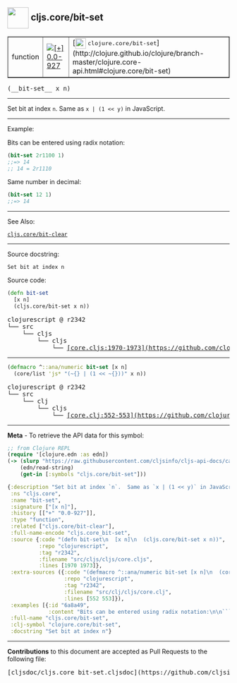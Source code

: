 ## <img width="48px" valign="middle" src="http://i.imgur.com/Hi20huC.png"> cljs.core/bit-set

 <table border="1">
<tr>

<td>function</td>
<td><a href="https://github.com/cljsinfo/cljs-api-docs/tree/0.0-927"><img valign="middle" alt="[+] 0.0-927" src="https://img.shields.io/badge/+-0.0--927-lightgrey.svg"></a> </td>
<td>
[<img height="24px" valign="middle" src="http://i.imgur.com/1GjPKvB.png"> <samp>clojure.core/bit-set</samp>](http://clojure.github.io/clojure/branch-master/clojure.core-api.html#clojure.core/bit-set)
</td>
</tr>
</table>

 <samp>
(__bit-set__ x n)<br>
</samp>

---

Set bit at index `n`.  Same as `x | (1 << y)` in JavaScript.

---

Example:

Bits can be entered using radix notation:

```clj
(bit-set 2r1100 1)
;;=> 14
;; 14 = 2r1110
```

Same number in decimal:

```clj
(bit-set 12 1)
;;=> 14
```

---

See Also:

[`cljs.core/bit-clear`](cljs.core_bit-clear.md)<br>

---

Source docstring:

```
Set bit at index n
```

Source code:

```clj
(defn bit-set
  [x n]
  (cljs.core/bit-set x n))
```

 <pre>
clojurescript @ r2342
└── src
    └── cljs
        └── cljs
            └── <ins>[core.cljs:1970-1973](https://github.com/clojure/clojurescript/blob/r2342/src/cljs/cljs/core.cljs#L1970-L1973)</ins>
</pre>


---

```clj
(defmacro ^::ana/numeric bit-set [x n]
  (core/list 'js* "(~{} | (1 << ~{}))" x n))
```

 <pre>
clojurescript @ r2342
└── src
    └── clj
        └── cljs
            └── <ins>[core.clj:552-553](https://github.com/clojure/clojurescript/blob/r2342/src/clj/cljs/core.clj#L552-L553)</ins>
</pre>

---

__Meta__ - To retrieve the API data for this symbol:

```clj
;; from Clojure REPL
(require '[clojure.edn :as edn])
(-> (slurp "https://raw.githubusercontent.com/cljsinfo/cljs-api-docs/catalog/cljs-api.edn")
    (edn/read-string)
    (get-in [:symbols "cljs.core/bit-set"]))
```

```clj
{:description "Set bit at index `n`.  Same as `x | (1 << y)` in JavaScript.",
 :ns "cljs.core",
 :name "bit-set",
 :signature ["[x n]"],
 :history [["+" "0.0-927"]],
 :type "function",
 :related ["cljs.core/bit-clear"],
 :full-name-encode "cljs.core_bit-set",
 :source {:code "(defn bit-set\n  [x n]\n  (cljs.core/bit-set x n))",
          :repo "clojurescript",
          :tag "r2342",
          :filename "src/cljs/cljs/core.cljs",
          :lines [1970 1973]},
 :extra-sources ({:code "(defmacro ^::ana/numeric bit-set [x n]\n  (core/list 'js* \"(~{} | (1 << ~{}))\" x n))",
                  :repo "clojurescript",
                  :tag "r2342",
                  :filename "src/clj/cljs/core.clj",
                  :lines [552 553]}),
 :examples [{:id "6a8a49",
             :content "Bits can be entered using radix notation:\n\n```clj\n(bit-set 2r1100 1)\n;;=> 14\n;; 14 = 2r1110\n```\n\nSame number in decimal:\n\n```clj\n(bit-set 12 1)\n;;=> 14\n```"}],
 :full-name "cljs.core/bit-set",
 :clj-symbol "clojure.core/bit-set",
 :docstring "Set bit at index n"}

```

---

__Contributions__ to this document are accepted as Pull Requests to the following file:

 <pre>
[cljsdoc/cljs.core_bit-set.cljsdoc](https://github.com/cljsinfo/cljs-api-docs/blob/master/cljsdoc/cljs.core_bit-set.cljsdoc)
</pre>

